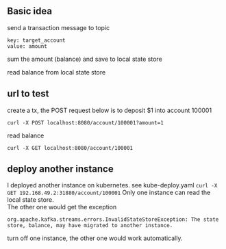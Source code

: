 
## Basic idea
send a transaction message to topic  
```
key: target_account
value: amount
```
sum the amount (balance) and save to local state store

read balance from local state store

## url to test
create a tx, the POST request below is to deposit $1 into account 100001
```
curl -X POST localhost:8080/account/100001?amount=1
```
read balance
```
curl -X GET localhost:8080/account/100001
```

## deploy another instance 
I deployed another instance on kubernetes. see kube-deploy.yaml  ```curl -X GET 192.168.49.2:31880/account/100001```
Only one instance can read the local state store.  
The other one would get the exception 
```
org.apache.kafka.streams.errors.InvalidStateStoreException: The state store, balance, may have migrated to another instance.
```
turn off one instance, the other one would work automatically.

